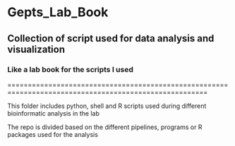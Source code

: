 # Gepts_Lab_Book

## Collection of script used for data analysis and visualization

### Like a lab book for the scripts I used
=======================================================================================================

This folder includes python, shell and R scripts used during different bioinformatic analysis in the lab

The repo is divided based on the different pipelines, programs or R packages used for the analysis

